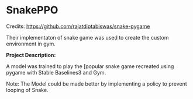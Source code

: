 # SnakePPO

Credits: https://github.com/rajatdiptabiswas/snake-pygame

Their implementaton of snake game was used to create the custom environment in gym.

**Project Description:**

A model was trained to play the [popular snake game recreated using pygame with Stable Baselines3 and Gym.

Note: The Model could be made better by implementing a policy to prevent looping of Snake.
